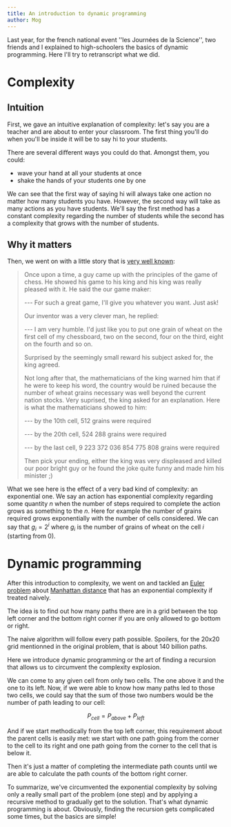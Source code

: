 ```yaml
---
title: An introduction to dynamic programming
author: Mog
---
```


Last year, for the french national event ''les Journées de la
Science'', two friends and I explained to high-schoolers the basics of
dynamic programming. Here I'll try to retranscript what we did.

Complexity
==========

Intuition
---------

First, we gave an intuitive explanation of complexity: let's say you
are a teacher and are about to enter your classroom. The first thing
you'll do when you'll be inside it will be to say hi to your students.

There are several different ways you could do that. Amongst them, you could:

- wave your hand at all your students at once
- shake the hands of your students one by one

We can see that the first way of saying hi will always take one action
no matter how many students you have. However, the second way will
take as many actions as you have students. We'll say the first method
has a constant complexity regarding the number of students while the
second has a complexity that grows with the number of students.

Why it matters
--------------

Then, we went on with a little story that is [very well known][1]:

> Once upon a time, a guy came up with the principles of the game of
> chess. He showed his game to his king and his king was really
> pleased with it. He said the our game maker:
> 
> --- For such a great game, I'll give you whatever you want. Just ask!
> 
> Our inventor was a very clever man, he replied:
> 
> --- I am very humble. I'd just like you to put one grain of wheat on
>     the first cell of my chessboard, two on the second, four on the
>     third, eight on the fourth and so on.
> 
> Surprised by the seemingly small reward his subject asked for, the
> king agreed.
> 
> Not long after that, the mathematicians of the king warned him that
> if he were to keep his word, the country would be ruined because
> the number of wheat grains necessary was well beyond the current
> nation stocks. Very suprised, the king asked for an explanation.
> Here is what the mathematicians showed to him:
> 
> --- by the 10th cell, 512 grains were required
> 
> --- by the 20th cell, 524 288 grains were required
> 
> --- by the last cell, 9 223 372 036 854 775 808 grains were required
> 
> Then pick your ending, either the king was very displeased and
> killed our poor bright guy or he found the joke quite funny and
> made him his minister ;)

What we see here is the effect of a very bad kind of complexity: an
exponential one. We say an action has exponential complexity regarding
some quantity $n$ when the number of steps required to complete the
action grows as something to the $n$. Here for example the number of
grains required grows exponentially with the number of cells
considered. We can say that $g_i=2^{i}$ where $g_i$ is the number of
grains of wheat on the cell $i$ (starting from 0).

Dynamic programming
===================

After this introduction to complexity, we went on and tackled an
[Euler problem][2] about [Manhattan distance][3] that has an
exponential complexity if treated naively.

The idea is to find out how many paths there are in a grid between the
top left corner and the bottom right corner if you are only allowed to
go bottom or right.

The naive algorithm will follow every path possible. Spoilers, for the
20x20 grid mentionned in the original problem, that is about 140
billion paths.

Here we introduce dynamic programming or the art of finding a
recursion that allows us to circumvent the complexity explosion.

We can come to any given cell from only two cells. The one above it
and the one to its left. Now, if we were able to know how many paths
led to those two cells, we could say that the sum of those two numbers
would be the number of path leading to our cell:

$$P_{cell} = P_{above} + P_{left}$$

And if we start methodically from the top left corner, this
requirement about the parent cells is easily met: we start with one
path going from the corner to the cell to its right and one path going
from the corner to the cell that is below it.

Then it's just a matter of completing the intermediate path counts
until we are able to calculate the path counts of the bottom right
corner.

To summarize, we've circumvented the exponential complexity by solving
only a really small part of the problem (one step) and by applying a
recursive method to gradually get to the solution. That's what dynamic
programming is about. Obviously, finding the recursion gets
complicated some times, but the basics are simple!

[1]: https://en.wikipedia.org/wiki/Wheat_and_chessboard_problem
[2]: https://projecteuler.net/problem=15
[3]: https://en.wiktionary.org/wiki/Manhattan_distance